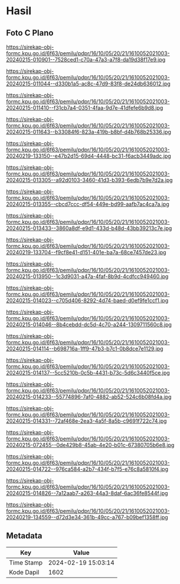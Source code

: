 # Hasil

## Foto C Plano

https://sirekap-obj-formc.kpu.go.id/6f63/pemilu/pdpr/16/10/05/20/21/1610052021003-20240215-010901--7528ced1-c70a-47a3-a7f8-da19d38f17e9.jpg

https://sirekap-obj-formc.kpu.go.id/6f63/pemilu/pdpr/16/10/05/20/21/1610052021003-20240215-011044--d330b1a5-ac8c-47d9-83f8-de24db636012.jpg

https://sirekap-obj-formc.kpu.go.id/6f63/pemilu/pdpr/16/10/05/20/21/1610052021003-20240215-011410--f31cb7a4-0351-4faa-9d7e-41dfefe6b9d8.jpg

https://sirekap-obj-formc.kpu.go.id/6f63/pemilu/pdpr/16/10/05/20/21/1610052021003-20240215-011643--b33084f6-823a-419b-b8bf-d4b768b25336.jpg

https://sirekap-obj-formc.kpu.go.id/6f63/pemilu/pdpr/16/10/05/20/21/1610052021003-20240219-133150--e47b2d15-69d4-4448-bc31-f6acb3449adc.jpg

https://sirekap-obj-formc.kpu.go.id/6f63/pemilu/pdpr/16/10/05/20/21/1610052021003-20240215-013305--a92d0103-3460-41d3-b393-6edb7b9e7d2a.jpg

https://sirekap-obj-formc.kpu.go.id/6f63/pemilu/pdpr/16/10/05/20/21/1610052021003-20240215-013355--cbcd7ccc-df54-449e-bd99-aafb7ac4ca7a.jpg

https://sirekap-obj-formc.kpu.go.id/6f63/pemilu/pdpr/16/10/05/20/21/1610052021003-20240215-013433--3860a8df-e9d1-433d-b48d-43bb39213c7e.jpg

https://sirekap-obj-formc.kpu.go.id/6f63/pemilu/pdpr/16/10/05/20/21/1610052021003-20240219-133704--f9cf8e41-d151-401e-ba7a-68ce7457de23.jpg

https://sirekap-obj-formc.kpu.go.id/6f63/pemilu/pdpr/16/10/05/20/21/1610052021003-20240215-013950--1c3d9031-a47a-4faf-8b9d-4cdfcc949460.jpg

https://sirekap-obj-formc.kpu.go.id/6f63/pemilu/pdpr/16/10/05/20/21/1610052021003-20240215-014023--c705d406-8292-4d74-baed-d0ef9fe1ccf1.jpg

https://sirekap-obj-formc.kpu.go.id/6f63/pemilu/pdpr/16/10/05/20/21/1610052021003-20240215-014046--8b4cebdd-dc5d-4c70-a244-1309711560c8.jpg

https://sirekap-obj-formc.kpu.go.id/6f63/pemilu/pdpr/16/10/05/20/21/1610052021003-20240215-014114--b698716a-1ff9-47b3-b7c1-0b8dce7e1129.jpg

https://sirekap-obj-formc.kpu.go.id/6f63/pemilu/pdpr/16/10/05/20/21/1610052021003-20240215-014137--5cc5210b-0c5b-4431-b73c-5d6c3440f5ce.jpg

https://sirekap-obj-formc.kpu.go.id/6f63/pemilu/pdpr/16/10/05/20/21/1610052021003-20240215-014233--55774896-7af0-4882-ab52-524c6b08fd4a.jpg

https://sirekap-obj-formc.kpu.go.id/6f63/pemilu/pdpr/16/10/05/20/21/1610052021003-20240215-014331--72af468e-2ea3-4a5f-8a5b-c9691f722c74.jpg

https://sirekap-obj-formc.kpu.go.id/6f63/pemilu/pdpr/16/10/05/20/21/1610052021003-20240215-072455--0de429b8-45ab-4e20-b01c-67380705b6e8.jpg

https://sirekap-obj-formc.kpu.go.id/6f63/pemilu/pdpr/16/10/05/20/21/1610052021003-20240215-014722--976ca584-a2b7-434f-b7f5-e76c8a5810f4.jpg

https://sirekap-obj-formc.kpu.go.id/6f63/pemilu/pdpr/16/10/05/20/21/1610052021003-20240215-014826--7a12aab7-a263-44a3-8daf-6ac36fe8544f.jpg

https://sirekap-obj-formc.kpu.go.id/6f63/pemilu/pdpr/16/10/05/20/21/1610052021003-20240219-134559--d72d3e34-361b-49cc-a767-b09bef1358ff.jpg


## Metadata

| Key        | Value               |
| ---------- | ------------------- |
| Time Stamp | 2024-02-19 15:03:14 |
| Kode Dapil | 1602                |



